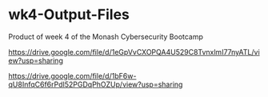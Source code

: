 # wk4-Output-Files
Product of week 4 of the Monash Cybersecurity Bootcamp

https://drive.google.com/file/d/1eGpVvCXOPQA4U529C8TvnxlmI77nyATL/view?usp=sharing

https://drive.google.com/file/d/1bF6w-qU8InfqC6f6rPdI52PGDqPhOZUp/view?usp=sharing
